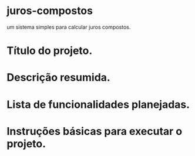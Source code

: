 # juros-compostos
um sistema simples para calcular juros compostos.

# Título do projeto.
# Descrição resumida.
# Lista de funcionalidades planejadas.
# Instruções básicas para executar o projeto.
